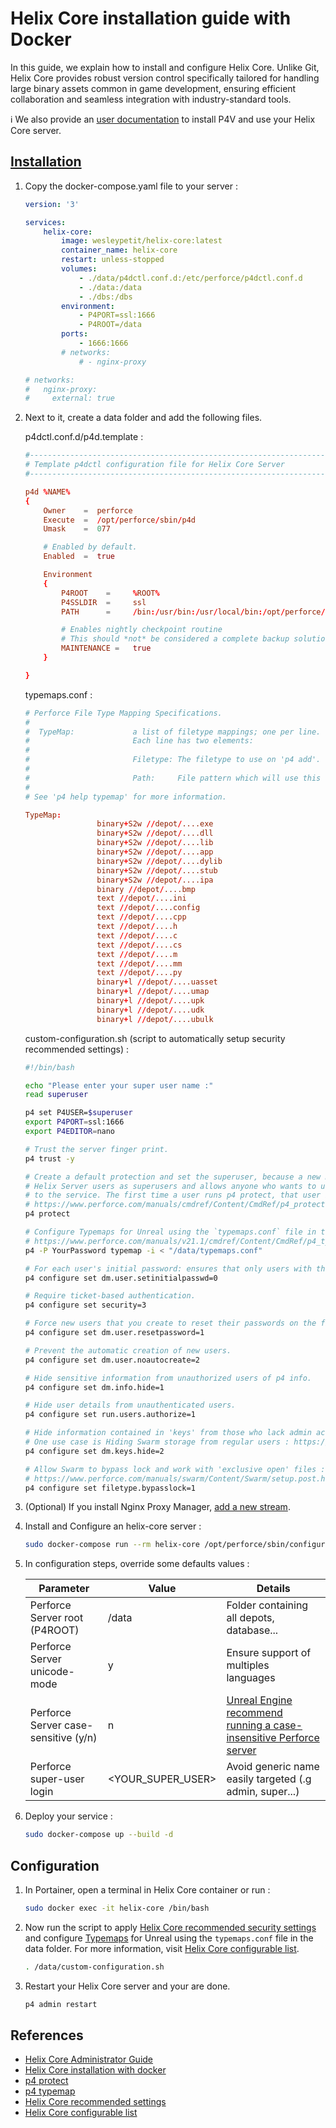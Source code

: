 # Helix Core installation guide with Docker

In this guide, we explain how to install and configure Helix Core. Unlike Git, Helix Core provides robust version control specifically tailored for handling large binary assets common in game development, ensuring efficient collaboration and seamless integration with industry-standard tools.

:information_source: We also provide an [user documentation](install-user.md) to install P4V and use your Helix Core server.

## [Installation](https://aricodes.net/posts/perforce-server-with-docker/)

1. Copy the docker-compose.yaml file to your server :

    ```yaml
    version: '3'

    services:
        helix-core:
            image: wesleypetit/helix-core:latest
            container_name: helix-core
            restart: unless-stopped
            volumes:
                - ./data/p4dctl.conf.d:/etc/perforce/p4dctl.conf.d
                - ./data:/data
                - ./dbs:/dbs
            environment:
                - P4PORT=ssl:1666
                - P4ROOT=/data
            ports:
                - 1666:1666
            # networks:
                # - nginx-proxy

    # networks:
    #   nginx-proxy:
    #     external: true
    ```

2. Next to it, create a data folder and add the following files.

   p4dctl.conf.d/p4d.template :

    ```conf
    #-------------------------------------------------------------------------------
    # Template p4dctl configuration file for Helix Core Server
    #-------------------------------------------------------------------------------

    p4d %NAME%
    {
        Owner    =  perforce
        Execute  =  /opt/perforce/sbin/p4d
        Umask    =  077

        # Enabled by default.
        Enabled  =  true

        Environment
        {
            P4ROOT    =     %ROOT%
            P4SSLDIR  =     ssl
            PATH      =     /bin:/usr/bin:/usr/local/bin:/opt/perforce/bin:/opt/perforce/sbin

            # Enables nightly checkpoint routine
            # This should *not* be considered a complete backup solution
            MAINTENANCE =   true
        }

    }
    ```

   typemaps.conf :

    ```conf
    # Perforce File Type Mapping Specifications.
    #
    #  TypeMap:             a list of filetype mappings; one per line.
    #                       Each line has two elements:
    #
    #                       Filetype: The filetype to use on 'p4 add'.
    #
    #                       Path:     File pattern which will use this filetype.
    #
    # See 'p4 help typemap' for more information.

    TypeMap:
                    binary+S2w //depot/....exe
                    binary+S2w //depot/....dll
                    binary+S2w //depot/....lib
                    binary+S2w //depot/....app
                    binary+S2w //depot/....dylib
                    binary+S2w //depot/....stub
                    binary+S2w //depot/....ipa
                    binary //depot/....bmp
                    text //depot/....ini
                    text //depot/....config
                    text //depot/....cpp
                    text //depot/....h
                    text //depot/....c
                    text //depot/....cs
                    text //depot/....m
                    text //depot/....mm
                    text //depot/....py
                    binary+l //depot/....uasset
                    binary+l //depot/....umap
                    binary+l //depot/....upk
                    binary+l //depot/....udk
                    binary+l //depot/....ubulk
    ```

   custom-configuration.sh (script to automatically setup security recommended settings) :

    ```bash
    #!/bin/bash

    echo "Please enter your super user name :"
    read superuser

    p4 set P4USER=$superuser
    export P4PORT=ssl:1666
    export P4EDITOR=nano

    # Trust the server finger print.
    p4 trust -y

    # Create a default protection and set the superuser, because a new Helix Server considers all 
    # Helix Server users as superusers and allows anyone who wants to use Helix Server to connect 
    # to the service. The first time a user runs p4 protect, that user is made the superuser.
    # https://www.perforce.com/manuals/cmdref/Content/CmdRef/p4_protect.html. 
    p4 protect

    # Configure Typemaps for Unreal using the `typemaps.conf` file in the repository : 
    # https://www.perforce.com/manuals/v21.1/cmdref/Content/CmdRef/p4_typemap.html
    p4 -P YourPassword typemap -i < "/data/typemaps.conf"

    # For each user's initial password: ensures that only users with the super access levelClosed, and whose password is already set, can set an initial password.
    p4 configure set dm.user.setinitialpasswd=0

    # Require ticket-based authentication.
    p4 configure set security=3

    # Force new users that you create to reset their passwords on the first login.
    p4 configure set dm.user.resetpassword=1

    # Prevent the automatic creation of new users.
    p4 configure set dm.user.noautocreate=2

    # Hide sensitive information from unauthorized users of p4 info.
    p4 configure set dm.info.hide=1

    # Hide user details from unauthenticated users.
    p4 configure set run.users.authorize=1

    # Hide information contained in 'keys' from those who lack admin access.
    # One use case is Hiding Swarm storage from regular users : https://www.perforce.com/manuals/swarm/Content/Swarm/setup.post.html#setup-post_dm_keys
    p4 configure set dm.keys.hide=2

    # Allow Swarm to bypass lock and work with 'exclusive open' files :
    # https://www.perforce.com/manuals/swarm/Content/Swarm/setup.post.html#setup-post_exclusive_locks
    p4 configure set filetype.bypasslock=1
    ```

3. (Optional) If you install Nginx Proxy Manager, [add a new stream](install-nginx-proxy-manager.md#add-a-new-stream).

4. Install and Configure an helix-core server :

    ```bash
    sudo docker-compose run --rm helix-core /opt/perforce/sbin/configure-helix-p4d.sh
    ```

5. In configuration steps, override some defaults values :

    | Parameter                            | Value             | Details                                                                                                                                                           |
    | ------------------------------------ | ----------------- | ----------------------------------------------------------------------------------------------------------------------------------------------------------------- |
    | Perforce Server root (P4ROOT)        | /data             | Folder containing all depots, database...                                                                                                                         |
    | Perforce Server unicode-mode         | y                 | Ensure support of multiples languages                                                                                                                             |
    | Perforce Server case-sensitive (y/n) | n                 | [Unreal Engine recommend running a case-insensitive Perforce server](https://docs.unrealengine.com/5.3/en-US/using-perforce-as-source-control-for-unreal-engine/) |
    | Perforce super-user login            | <YOUR_SUPER_USER> | Avoid generic name easily targeted (.g admin, super...)                                                                                                           |

6. Deploy your service :

    ```bash
    sudo docker-compose up --build -d
    ```

## Configuration

1. In Portainer, open a terminal in Helix Core container or run :

    ```bash
    sudo docker exec -it helix-core /bin/bash
    ```

2. Now run the script to apply [Helix Core recommended security settings](https://www.perforce.com/manuals/p4sag/Content/P4SAG/chapter.security.html) and configure [Typemaps](https://www.perforce.com/manuals/v21.1/cmdref/Content/CmdRef/p4_typemap.html) for Unreal using the `typemaps.conf` file in the data folder. For more information, visit [Helix Core configurable list](https://www.perforce.com/manuals/cmdref/Content/CmdRef/configurables.alphabetical.html).

    ```bash
    . /data/custom-configuration.sh
    ```

3. Restart your Helix Core server and your are done.

    ```bash
    p4 admin restart
    ```

## References

- [Helix Core Administrator Guide](https://www.perforce.com/manuals/p4sag/Content/P4SAG/chapter.install.html)
- [Helix Core installation with docker](https://aricodes.net/posts/perforce-server-with-docker/)
- [p4 protect](https://www.perforce.com/manuals/cmdref/Content/CmdRef/p4_protect.html)
- [p4 typemap](https://www.perforce.com/manuals/v21.1/cmdref/Content/CmdRef/p4_typemap.html)
- [Helix Core recommended settings](https://www.perforce.com/manuals/p4sag/Content/P4SAG/chapter.security.html)
- [Helix Core configurable list](https://www.perforce.com/manuals/cmdref/Content/CmdRef/configurables.alphabetical.html)